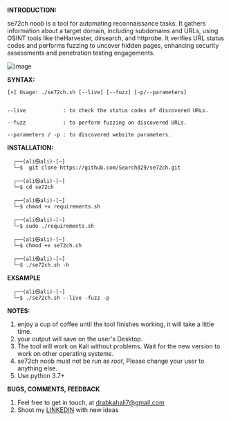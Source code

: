 **INTRODUCTION:**

se72ch noob is a tool for automating reconnaissance tasks. It gathers information about a target domain, including subdomains and URLs, using OSINT tools like theHarvester, dirsearch, and httprobe. It verifies URL status codes and performs fuzzing to uncover hidden pages, enhancing security assessments and penetration testing engagements.

![image](https://github.com/se72ch/se72ch/assets/134131449/5bdd246e-c90a-402b-82ec-ec4133283ca8)

                                                                                                                                                                              
**SYNTAX:**

    [+] Usage: ./se72ch.sh [--live] [--fuzz] [-p/--parameters] 


    --live            : to check the status codes of discovered URLs.

    --fuzz            : to perform fuzzing on discovered URLs.

    --parameters / -p : to discovered website parameters.



**INSTALLATION:**

      ┌──(ali㉿ali)-[~]
      └─$  git clone https://github.com/Search829/se72ch.git
       
      ┌──(ali㉿ali)-[~]
      └─$ cd se72ch 
       
      ┌──(ali㉿ali)-[~]
      └─$ chmod +x requirements.sh
       
      ┌──(ali㉿ali)-[~]
      └─$ sudo ./requirements.sh
       
      ┌──(ali㉿ali)-[~]
      └─$ chmod +x se72ch.sh
       
      ┌──(ali㉿ali)-[~]
      └─$ ./se72ch.sh -h 

      
**EXSAMPLE**

      ┌──(ali㉿ali)-[~]
      └─$ ./se72ch.sh --live -fuzz -p  


**NOTES:**

1. enjoy a cup of coffee until the tool finishes working, it will take a little time.
2. your output  will save on the user's Desktop.
3. The tool will work on Kali without problems. Wait for the new version to work on other operating systems.
4. se72ch noob must not be run as *root*, Please change your user to anything else.
5. Use python 3.7+


   
**BUGS, COMMENTS, FEEDBACK**

1. Feel free to get in touch, at drabkahali7@gmail.com
2. Shoot my [LINKEDIN](https://www.linkedin.com/in/alialdrabkih/) with new ideas
